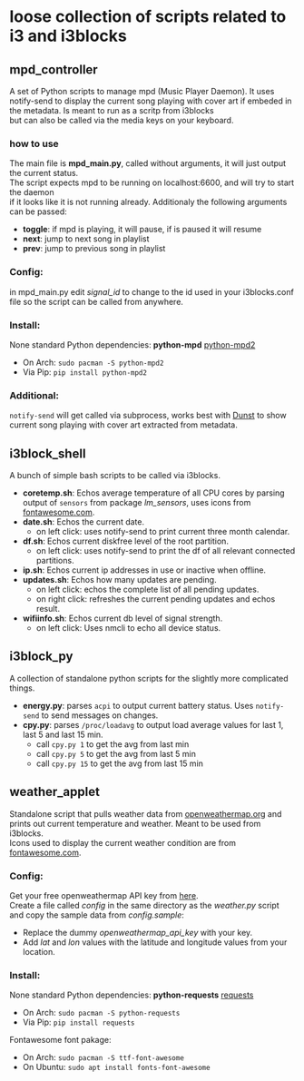 # loose collection of scripts related to i3 and i3blocks

## mpd_controller 
A set of Python scripts to manage mpd (Music Player Daemon). It uses notify-send to display the current song playing with cover art if embeded in the metadata. Is meant to run as a scritp from i3blocks  
but can also be called via the media keys on your keyboard.

### how to use
The main file is **mpd_main.py**, called without arguments, it will just output the current status.  
The script expects mpd to be running on localhost:6600, and will try to start the daemon  
if it looks like it is not running already.
Additionaly the following arguments can be passed:

* **toggle**: if mpd is playing, it will pause, if is paused it will resume
* **next**: jump to next song in playlist
* **prev**: jump to previous song in playlist

### Config:
in mpd_main.py edit *signal_id* to change to the id used in your i3blocks.conf file so the script can be called from anywhere.

### Install:
None standard Python dependencies:
**python-mpd** [python-mpd2](https://pypi.org/project/python-mpd2/)
* On Arch: `sudo pacman -S python-mpd2`
* Via Pip: `pip install python-mpd2`

### Additional:
`notify-send` will get called via subprocess, works best with [Dunst](https://dunst-project.org/documentation/) to show current song playing with cover art extracted from metadata.


## i3block_shell
A bunch of simple bash scripts to be called via i3blocks.
* **coretemp.sh**: Echos average temperature of all CPU cores by parsing output of `sensors` from package *lm_sensors*, uses icons from [fontawesome.com](https://fontawesome.com/).
* **date.sh**: Echos the current date.
    * on left click: uses notify-send to print current three month calendar.
* **df.sh**: Echos current diskfree level of the root partition.
    * on left click: uses notify-send to print the df of all relevant connected partitions.
* **ip.sh**: Echos current ip addresses in use or inactive when offline.
* **updates.sh**: Echos how many updates are pending.
    * on left click: echos the complete list of all pending updates.
    * on right click: refreshes the current pending updates and echos result.
* **wifiinfo.sh**: Echos current db level of signal strength.
    * on left click: Uses nmcli to echo all device status.

## i3block_py
A collection of standalone python scripts for the slightly more complicated things.  
* **energy.py**: parses `acpi` to output current battery status. Uses `notify-send` to send messages on changes.
* **cpy.py**: parses `/proc/loadavg` to output load average values for last 1, last 5 and last 15 min.
    * call `cpy.py 1` to get the avg from last min
    * call `cpy.py 5` to get the avg from last 5 min
    * call `cpy.py 15` to get the avg from last 15 min

## weather_applet
Standalone script that pulls weather data from [openweathermap.org](https://openweathermap.org/) and prints out 
current temperature and weather. Meant to be used from i3blocks.  
Icons used to display the current weather condition are from [fontawesome.com](https://fontawesome.com/).

### Config:
Get your free openweathermap API key from [here](https://home.openweathermap.org/api_keys).  
Create a file called *config* in the same directory as the *weather.py* script and copy the sample 
data from *config.sample*:
* Replace the dummy *openweathermap_api_key* with your key.
* Add *lat* and *lon* values with the latitude and longitude values from your location.

### Install:
None standard Python dependencies:
**python-requests** [requests](https://requests.readthedocs.io/en/master/)
* On Arch: `sudo pacman -S python-requests`
* Via Pip: `pip install requests`

Fontawesome font pakage:
* On Arch: `sudo pacman -S ttf-font-awesome`
* On Ubuntu: `sudo apt install fonts-font-awesome`
